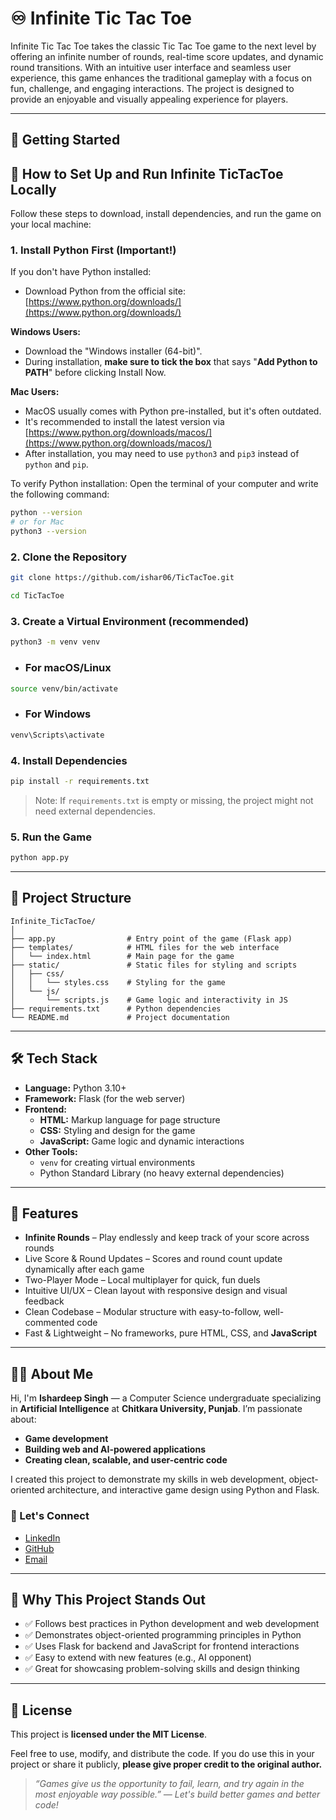 
# ♾️ Infinite Tic Tac Toe

Infinite Tic Tac Toe takes the classic Tic Tac Toe game to the next level by offering an infinite number of rounds, real-time score updates, and dynamic round transitions. With an intuitive user interface and seamless user experience, this game enhances the traditional gameplay with a focus on fun, challenge, and engaging interactions. The project is designed to provide an enjoyable and visually appealing experience for players.

---

## 🚀 Getting Started


## 🚀 How to Set Up and Run Infinite TicTacToe Locally

Follow these steps to download, install dependencies, and run the game on your local machine:

### 1. Install Python First (Important!)

If you don't have Python installed:
- Download Python from the official site: [https://www.python.org/downloads/](https://www.python.org/downloads/)

**Windows Users:**
- Download the "Windows installer (64-bit)".
- During installation, **make sure to tick the box** that says "**Add Python to PATH**" before clicking Install Now.

**Mac Users:**
- MacOS usually comes with Python pre-installed, but it's often outdated.
- It's recommended to install the latest version via [https://www.python.org/downloads/macos/](https://www.python.org/downloads/macos/)
- After installation, you may need to use `python3` and `pip3` instead of `python` and `pip`.

To verify Python installation:
Open the terminal of your computer and write the following command:
```bash
python --version
# or for Mac
python3 --version
```

### 2. Clone the Repository

```bash
git clone https://github.com/ishar06/TicTacToe.git
```
```bash
cd TicTacToe
```

### 3. Create a Virtual Environment (recommended)

```bash
python3 -m venv venv
```
- ### For macOS/Linux

```bash
source venv/bin/activate
```
- ### For Windows

```bash
venv\Scripts\activate     
```

### 4. Install Dependencies

```bash
pip install -r requirements.txt
```

> Note: If `requirements.txt` is empty or missing, the project might not need external dependencies.

### 5. Run the Game

```bash
python app.py
```

---

## 📁 Project Structure

```
Infinite_TicTacToe/
│
├── app.py                # Entry point of the game (Flask app)
├── templates/            # HTML files for the web interface
│   └── index.html        # Main page for the game
├── static/               # Static files for styling and scripts
│   ├── css/
│   │   └── styles.css    # Styling for the game
│   └── js/
│       └── scripts.js    # Game logic and interactivity in JS
├── requirements.txt      # Python dependencies
└── README.md             # Project documentation
```

---

## 🛠️ Tech Stack

- **Language:** Python 3.10+
- **Framework:** Flask (for the web server)
- **Frontend:**
  - **HTML:** Markup language for page structure
  - **CSS:** Styling and design for the game
  - **JavaScript:** Game logic and dynamic interactions
- **Other Tools:**
  - `venv` for creating virtual environments
  - Python Standard Library (no heavy external dependencies)

---

## 🎯 Features

- **Infinite Rounds** – Play endlessly and keep track of your score across rounds
- Live Score & Round Updates – Scores and round count update dynamically after each game
- Two-Player Mode – Local multiplayer for quick, fun duels
- Intuitive UI/UX – Clean layout with responsive design and visual feedback
- Clean Codebase – Modular structure with easy-to-follow, well-commented code
- Fast & Lightweight – No frameworks, pure HTML, CSS, and **JavaScript**

---

## 👨‍💻 About Me

Hi, I'm **Ishardeep Singh** — a Computer Science undergraduate specializing in **Artificial Intelligence** at **Chitkara University, Punjab**. I’m passionate about:

- **Game development**
- **Building web and AI-powered applications**
- **Creating clean, scalable, and user-centric code**

I created this project to demonstrate my skills in web development, object-oriented architecture, and interactive game design using Python and Flask.

### 🔗 Let's Connect

- [LinkedIn](https://www.linkedin.com/in/ishardeep-singh-743789311/)
- [GitHub](https://github.com/ishar06)
- [Email](mailto:singhishardeep06@gmail.com)

---

## 📌 Why This Project Stands Out

- ✅ Follows best practices in Python development and web development
- ✅ Demonstrates object-oriented programming principles in Python
- ✅ Uses Flask for backend and JavaScript for frontend interactions
- ✅ Easy to extend with new features (e.g., AI opponent)
- ✅ Great for showcasing problem-solving skills and design thinking

---

## 📝 License

This project is **licensed under the MIT License**.

Feel free to use, modify, and distribute the code. If you do use this in your project or share it publicly, **please give proper credit to the original author.**

> _“Games give us the opportunity to fail, learn, and try again in the most enjoyable way possible.” — Let's build better games and better code!_
